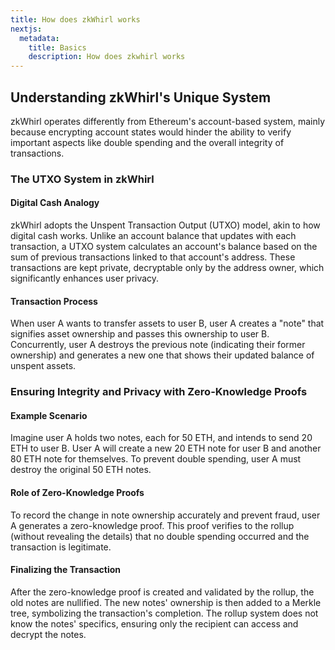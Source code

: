 ```yaml
---
title: How does zkWhirl works
nextjs:
  metadata:
    title: Basics
    description: How does zkwhirl works
---
```


## Understanding zkWhirl's Unique System

zkWhirl operates differently from Ethereum's account-based system, mainly because encrypting account states would hinder the ability to verify important aspects like double spending and the overall integrity of transactions.

### The UTXO System in zkWhirl

#### Digital Cash Analogy
zkWhirl adopts the Unspent Transaction Output (UTXO) model, akin to how digital cash works. Unlike an account balance that updates with each transaction, a UTXO system calculates an account's balance based on the sum of previous transactions linked to that account's address. These transactions are kept private, decryptable only by the address owner, which significantly enhances user privacy.

#### Transaction Process
When user A wants to transfer assets to user B, user A creates a "note" that signifies asset ownership and passes this ownership to user B. Concurrently, user A destroys the previous note (indicating their former ownership) and generates a new one that shows their updated balance of unspent assets.

### Ensuring Integrity and Privacy with Zero-Knowledge Proofs

#### Example Scenario
Imagine user A holds two notes, each for 50 ETH, and intends to send 20 ETH to user B. User A will create a new 20 ETH note for user B and another 80 ETH note for themselves. To prevent double spending, user A must destroy the original 50 ETH notes.

#### Role of Zero-Knowledge Proofs
To record the change in note ownership accurately and prevent fraud, user A generates a zero-knowledge proof. This proof verifies to the rollup (without revealing the details) that no double spending occurred and the transaction is legitimate.

#### Finalizing the Transaction
After the zero-knowledge proof is created and validated by the rollup, the old notes are nullified. The new notes' ownership is then added to a Merkle tree, symbolizing the transaction's completion. The rollup system does not know the notes' specifics, ensuring only the recipient can access and decrypt the notes.